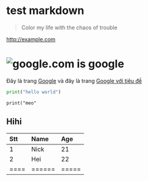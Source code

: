 # test markdown
> Color my life with the chaos of trouble

http://example.com
# ![google.com](This) is google
Đây là trang [Google](http://google.com) và đây là trang [Google với tiêu
đề](http://google.com "Trang tìm kiếm Google")

~~~ python
print("hello world")
~~~

`print("meo"`
## Hihi

|Stt | Name | Age |
|:---|:-----|:----|
|1   |Nick  | 21  |
|2   |Hei   | 22  |
|====|======|=====|
